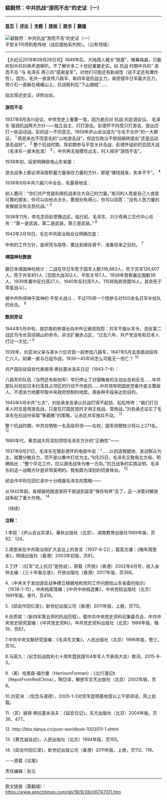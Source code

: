 ### 裴毅然：中共抗战“游而不击”的史证（一）

---

#### [首页](../../../..?n10747311) &nbsp;|&nbsp; [评论](../../../../../epoch-comment?n10747311) &nbsp;|&nbsp; [专题](../../../../../epoch-special?n10747311) &nbsp;|&nbsp; [禁闻](../../../../../epoch-news?n10747311) &nbsp;|&nbsp; [禁书](../../../../../books?n10747311) &nbsp;|&nbsp; [翻墙](https://github.com/gfw-breaker/nogfw/blob/master/README.md?n10747311)


<div><img alt="裴毅然：中共抗战“游而不击”的史证（一）" class="attachment-djy_600_400 size-djy_600_400 wp-post-image" src="https://i.epochtimes.com/assets/uploads/2018/09/115D_in_the_Battle_of_Pingxing_Pass-600x396.jpg"/>
<div class="caption">
 平型关115师机枪阵地（战后摆拍系列照）。（公有领域）
</div></div><hr/><div class="post_content" id="artbody" itemprop="articleBody">
 <!-- article content begin -->
 <p>
  【大纪元2018年09月28日讯】1949年后，大陆国人被关“铁屋”，帷幕森森，只能听到中共的单声道喇叭，不了解许多二十世纪重要史实。如
  <ok href="https://www.epochtimes.com/gb/tag/%E6%8A%97%E6%88%98.html">
   抗战
  </ok>
  时期中共的“
  <ok href="https://www.epochtimes.com/gb/tag/%E6%B8%B8%E8%80%8C%E4%B8%8D%E5%87%BB.html">
   游而不击
  </ok>
  ”与
  <ok href="https://www.epochtimes.com/gb/tag/%E6%AF%9B%E6%B3%BD%E4%B8%9C.html">
   毛泽东
  </ok>
  再三的“感谢皇军”，对他们可能还有新闻性（说不定还有爆炸性）。因为，毛共一直宣传八路军、新四军是抗战主力，承担侵华日军最大压力，蒋介石一直躲在峨嵋山上，抗战胜利后“下山摘桃”……
 </p>
 <p>
  拙文简述史证，详附出处。
 </p>
 <h4>
  <strong>
   <ok href="https://www.epochtimes.com/gb/tag/%E6%B8%B8%E8%80%8C%E4%B8%8D%E5%87%BB.html">
    游而不击
   </ok>
  </strong>
 </h4>
 <p>
  1937年8月洛川会议，中共党史上重要一笔，因为是应对
  <ok href="https://www.epochtimes.com/gb/tag/%E6%8A%97%E6%88%98.html">
   抗战
  </ok>
  的定调会议。
  <ok href="https://www.epochtimes.com/gb/tag/%E6%AF%9B%E6%B3%BD%E4%B8%9C.html">
   毛泽东
  </ok>
  强调抗战两大方针——独立自主、只打游击。彭德怀不同意只打游击，提出应打一些运动战。彭的这一不同意见，1959年庐山会议成为“与毛不合作”的一大罪证。
  <sup>
   1
  </sup>
  周恩来也不同意毛的“山地游击战”，但这位政治不倒翁婉转提出“还是运动游击战好”。
  <sup>
   2
  </sup>
  整个抗战时期，除初期参与平型关伏击战、彭德怀组织的百团大战（毛泽东一直未批准）
  <sup>
   3
  </sup>
  ，中共再无规模性出击，时人掷评“游而不击”。
 </p>
 <p>
  1938年初，延安明确致电山东省委：
 </p>
 <p>
  游击战争上都必须采取积蓄力量保存力量的方针，即是“赚钱就来，失本不干”。
  <sup>
   4
  </sup>
 </p>
 <p>
  1938年9月中共六届六中全会，毛露骨地说：
 </p>
 <p>
  别人要问：“你们共产党是利用抗战来壮大自己的力量。”发问的人若是自己人或是可靠的朋友，你可以向他点点头，要是别有用心，你可以回答：“没有人民力量的发展就没有全民抗战。”
  <sup>
   5
  </sup>
 </p>
 <p>
  1938年11月，李先念将赴鄂豫边区。临行前，毛泽东、刘少奇再三交代中心任务：“第一是武装，第二是武装，第三是武装。”
  <sup>
   6
  </sup>
 </p>
 <p>
  1943年3月16日，毛在中共政治局会议明确交底：
 </p>
 <p>
  中央的工作方针，是研究与指导，要达到保存骨干、准备将来之目的。
  <sup>
   7
  </sup>
 </p>
 <h4>
  <strong>
   靖国神社数据
  </strong>
 </h4>
 <p>
  据日本靖国神社统计：二战在华日军死于国军人数318,883人，死于苏军126,607人，死于共军851人（百团大战302人、平型关167人、1938年晋察冀反围剿39人、1939年冀中反扫荡27人、1940年反扫荡11人、115师陆房突围16人，其余死于零星战斗）。
 </p>
 <p>
  被中共吹得神乎其神的
  <ok href="https://www.epochtimes.com/gb/tag/%E5%B9%B3%E5%9E%8B%E5%85%B3%E6%88%98%E6%96%97.html">
   平型关战斗
  </ok>
  ，不过115师一个团参与对500余名日军补给队的伏击。
  <sup>
   8
  </sup>
 </p>
 <h4>
  <strong>
   数则旁证
  </strong>
 </h4>
 <p>
  1944年5月中旬，胡宗南的参谋长向中外记者团抱怨：共军不服从军令，违反第二战区司令长官阎锡山的命令，非法扩展赤占区，“过去六年，共产党没有和日本人打过一次仗。”
  <sup>
   9
  </sup>
 </p>
 <p>
  1939年，刘亚洲父亲与家乡六位农民一起参加八路军，1947年5月孟良崮战役阵亡六人。如果一直与日寇作战，1939～45年间怎么可能无一伤亡？
  <sup>
   10
  </sup>
 </p>
 <p>
  共产国际驻延安代表彼得‧弗拉基米洛夫日记（1943-7-9）：
 </p>
 <p>
  八路军的队伍（当然还有新四军）早已停止了对侵略者的主动出击和反击……中共部队对目前日本扫荡其占领区的行动不作抵抗……中共领导把国民党看作是主要敌人，不遗余力地要夺取中央政府控制的地盘，用各种手段来达到目的。
 </p>
 <p>
  1945年5月中共“七大”，刘伯承发言承认抗战打得不起劲、松松垮垮：“我们打日本人时总是用游击战，只是在打国民党时才用正规战、常规战。”刘伯承还证实了毛泽东在抗战中采取“等着瞧”的策略，让赤区共军按兵不动。
  <sup>
   11
  </sup>
 </p>
 <p>
  整个抗战时期，中共仅牺牲一名高级将领——左权，国军则牺牲少将以上271名。
  <sup>
   12
  </sup>
 </p>
 <p>
  1980年代，黄克诚大将深刻领悟毛泽东方针的“正确性”——
 </p>
 <p>
  1937年9月21日，毛泽东在致彭德怀的电报中说：“……以创造根据地、发动群众为主，就要分散兵力，而不是以集中打仗为主。”9月25日，毛泽东又致电北方局，明确指出：“整个华北工作，应以游击战争为唯一方向。”抗日战争的实践证明，毛泽东的这一战略方针是非常英明的。我有颇为深刻的切身体会。
  <sup>
   13
  </sup>
 </p>
 <p>
  邱会作中将在回忆录中十分佩服毛泽东的策略——
 </p>
 <p>
  从1942年起，各根据地就逐渐将干部送到延安“保存培养”去了，这一决策对解放战争起了重大作用。
  <sup>
   14
  </sup>
 </p>
 <p>
  （待续）
 </p>
 <h4>
  注释：
 </h4>
 <p>
  1.李锐：《庐山会议实录》，春秋出版社（北京）、湖南教育出版社1989年版，页92、124。
 </p>
 <p>
  2.周恩来在中共政治局扩大会议上的发言（1937-8-22），载高文谦：《晚年周恩来》，明镜出版社（香港）2003年初版，页81。
 </p>
 <p>
  3.丁抒：〈红军“北上抗日”是伪说〉，原载《开放》（香港）2002年4月号，收入金钟主编：《三十年备忘录》，开放出版社（香港）2017年版，页368。
 </p>
 <p>
  4.〈中央关于发动游击战争建立根据地和党的工作问题给山东省委的指示〉（1938-1-15），中央档案馆编：《中共中央档选集》，中央党校出版社（北京）1991年版，册11，页419。
 </p>
 <p>
  5.《邱会作回忆录》，新世纪出版公司（香港）2011年版，上册，页112。
 </p>
 <p>
  6.任质斌：〈新四军第五师的抗战历程〉，载中共中央党史资料征集委员会、中共中央党史研究室编：《中共党史资料》，中共党史资料出版社（北京）1986年版，辑19，页67。
 </p>
 <p>
  7.中共中央文献研究室编：《毛泽东文集》，人民出版社（北京）1996年版，卷三，页10。
 </p>
 <p>
  8.马英九：〈纪念抗战胜利七十周年暨民国104年军人节表扬大会〉致词，2015-9-3。
 </p>
 <p>
  9.（美）哈里森·福尔曼（HarrisonForman）：《北行漫记》（RepotFromRedChina），陶岱译，解放军文艺出版社（北京）2002年版，页9。
 </p>
 <p>
  10.刘亚洲：〈信念与道德〉，2005-1-2对空军昆明基地营以上干部讲话，网上挂载。
 </p>
 <p>
  11.（苏）彼得·弗拉基米洛夫：《延安日记》，东方出版社（北京）2004年版，页36、477。
 </p>
 <p>
  12.
  <ok href="https://mail.epochtimes.com/cgi-bin/webmail?redirect=http%3A%2F%2Fbbs.tianya.cn%2Fpost-worldlook-1003511-1.shtml">
   http://bbs.tianya.cn/post-worldlook-1003511-1.shtml
  </ok>
 </p>
 <p>
  13.《黄克诚自述》，人民出版社（北京）1994年版，页155。
 </p>
 <p>
  14.《邱会作回忆录》，新世纪出版公司（香港）2011年版，上册，页112、119。
 </p>
 <p>
  －－原载《议报》
 </p>
 <p>
  责任编辑：赵元
 </p>
 <!-- article content end -->
 <div id="below_article_ad">
 </div>
</div>


---

原文链接（需翻墙）：https://www.epochtimes.com/gb/18/9/28/n10747311.htm